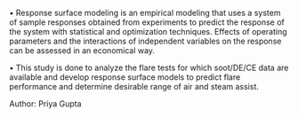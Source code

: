 •	Response surface modeling is an empirical modeling that uses a system of sample responses obtained from experiments to predict the response of the system with statistical and optimization techniques. Effects of operating parameters and the interactions of independent variables on the response can be assessed in an economical way. 

•	This study is done to analyze the flare tests for which soot/DE/CE data are available and develop response surface models to predict flare performance and determine desirable range of air and steam assist.

Author: Priya Gupta
